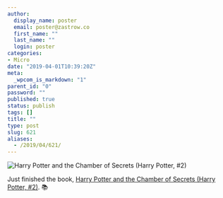 ```yaml
---
author:
  display_name: poster
  email: poster@zastrow.co
  first_name: ""
  last_name: ""
  login: poster
categories:
- Micro
date: "2019-04-01T10:39:20Z"
meta:
  _wpcom_is_markdown: "1"
parent_id: "0"
password: ""
published: true
status: publish
tags: []
title: ""
type: post
slug: 621
aliases:
  - /2019/04/621/
---
```

<p><img src="https://i.gr-assets.com/images/S/compressed.photo.goodreads.com/books/1460666172l/29917268._SX318_.jpg" alt="Harry Potter and the Chamber of Secrets (Harry Potter, #2)" /></p>

<p>Just finished the book, <a href="https://www.goodreads.com/review/show/2771032988?utm_medium=api&amp;utm_source=rss">Harry Potter and the Chamber of Secrets (Harry Potter, #2)</a>. 📚</p>

